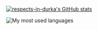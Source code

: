<!--
**respects-in-durka/respects-in-durka** is a ✨ _special_ ✨ repository because its `README.md` (this file) appears on your GitHub profile.
Here are some ideas to get you started:
- 🔭 I’m currently working on ...
- 🌱 I’m currently learning ...
- 👯 I’m looking to collaborate on ...
- 🤔 I’m looking for help with ...
- 💬 Ask me about ...
- 📫 How to reach me: ...
- &show_icons=true&count_private=true&title_color=0CA35F
- 😄 Pronouns: ...
- ⚡ Fun fact: ...
-->
[![respects-in-durka's GitHub stats](https://github-readme-stats.vercel.app/api?username=respects-in-durka&bg_color=0,1CB5E0,000046&hide_border=true&layout=compact&title_color=FFF&text_color=FFF&show_icons=true&icon_color=FFF&locale=en&border_radius=10&count_private=true)](https://github.com/respects-in-durka/respects-in-durka/)

![My most used languages](https://github-readme-stats.vercel.app/api/top-langs/?username=respects-in-durka&custom_title=My%20most%20used%20languages)
